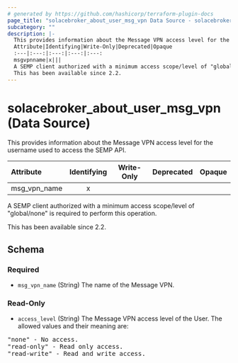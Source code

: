 ```yaml
---
# generated by https://github.com/hashicorp/terraform-plugin-docs
page_title: "solacebroker_about_user_msg_vpn Data Source - solacebroker"
subcategory: ""
description: |-
  This provides information about the Message VPN access level for the username used to access the SEMP API.
  Attribute|Identifying|Write-Only|Deprecated|Opaque
  :---|:---:|:---:|:---:|:---:
  msgvpnname|x|||
  A SEMP client authorized with a minimum access scope/level of "global/none" is required to perform this operation.
  This has been available since 2.2.
---
```


# solacebroker_about_user_msg_vpn (Data Source)

This provides information about the Message VPN access level for the username used to access the SEMP API.


Attribute|Identifying|Write-Only|Deprecated|Opaque
:---|:---:|:---:|:---:|:---:
msg_vpn_name|x|||



A SEMP client authorized with a minimum access scope/level of "global/none" is required to perform this operation.

This has been available since 2.2.



<!-- schema generated by tfplugindocs -->
## Schema

### Required

- `msg_vpn_name` (String) The name of the Message VPN.

### Read-Only

- `access_level` (String) The Message VPN access level of the User. The allowed values and their meaning are:

<pre>
"none" - No access.
"read-only" - Read only access.
"read-write" - Read and write access.
</pre>


